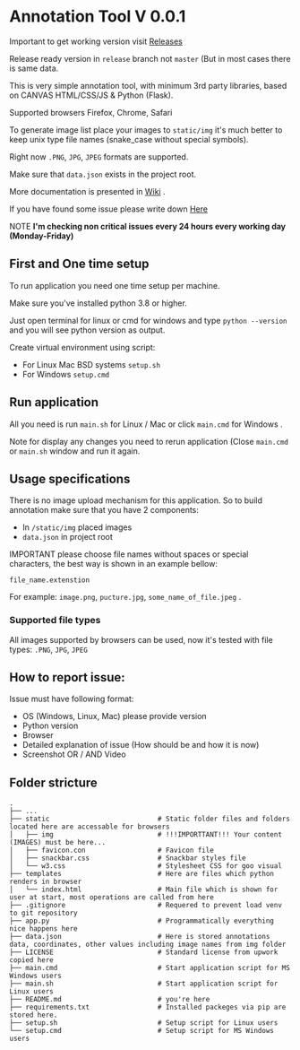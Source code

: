 # Annotation Tool V 0.0.1

Important to get working version visit [Releases](https://github.com/labadze/annotation_tool/releases)

Release ready version in `release` branch not `master` (But in most cases there is same data.


This is very simple annotation tool, with minimum 3rd party libraries, based on CANVAS HTML/CSS/JS & Python (Flask).

Supported browsers Firefox, Chrome, Safari


To generate image list place your images to `static/img` it's much better to keep unix type file names (snake_case without special symbols).

Right now `.PNG`, `JPG`, `JPEG` formats are supported.

Make sure that `data.json` exists in the project root.

More documentation is presented in [Wiki](https://github.com/labadze/annotation_tool/wiki) .

If you have found some issue please write down [Here](https://github.com/labadze/annotation_tool/issues)

NOTE __I'm checking non critical issues every 24 hours every working day (Monday-Friday)__



## First and One time setup

To run application you need one time setup per machine. 

Make sure you've installed python 3.8 or higher.

Just open terminal for linux or cmd for windows and type `python --version` and you will see python version as output.


Create virtual environment using script:
 - For Linux Mac BSD systems `setup.sh`
 - For Windows `setup.cmd`



## Run application

All you need is run `main.sh` for Linux / Mac or click `main.cmd` for Windows .

Note for display any changes you need to rerun application (Close `main.cmd` or `main.sh` window and run it again.


## Usage specifications

There is no image upload mechanism for this application. So to build annotation make sure that you have 2 components:

 - In `/static/img` placed images
 - `data.json` in project root

IMPORTANT please choose file names without spaces or special characters, the best way is shown in an example bellow:

`file_name.extenstion`

For example: `image.png`, `pucture.jpg`, `some_name_of_file.jpeg` .


### Supported file types

All images supported by browsers can be used, now it's tested with file types: `.PNG`, `JPG`, `JPEG`


## How to report issue:

Issue must have following format:

 - OS (Windows, Linux, Mac) please provide version
 - Python version
 - Browser 
 - Detailed explanation of issue (How should be and how it is now)
 - Screenshot OR / AND Video 


## Folder stricture

    .
    ├── ...
    ├── static                           # Static folder files and folders located here are accessable for browsers
    │   ├── img                          # !!!IMPORTTANT!!! Your content (IMAGES) must be here...
    │   ├── favicon.con                  # Favicon file
    │   ├── snackbar.css                 # Snackbar styles file
    │   └── w3.css                       # Stylesheet CSS for goo visual
    ├── templates                        # Here are files which python renders in browser
    │   └── index.html                   # Main file which is shown for user at start, most operations are called from here
    ├── .gitignore                       # Requered to prevent load venv to git repository
    ├── app.py                           # Programmatically everything nice happens here
    ├── data.json                        # Here is stored annotations data, coordinates, other values including image names from img folder
    ├── LICENSE                          # Standard license from upwork copied here
    ├── main.cmd                         # Start application script for MS Windows users
    ├── main.sh                          # Start application script for Linux users
    ├── README.md                        # you're here
    ├── requirements.txt                 # Installed packeges via pip are stored here.
    ├── setup.sh                         # Setup script for Linux users
    └── setup.cmd                        # Setup script for MS Windows users



